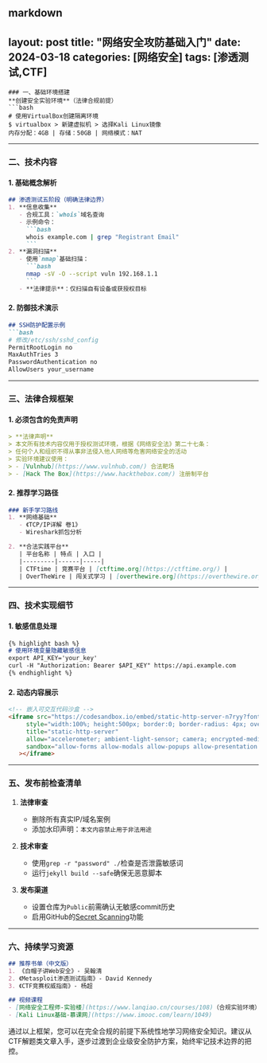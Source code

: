 markdown
---
layout: post
title: "网络安全攻防基础入门"
date: 2024-03-18 
categories: [网络安全]
tags: [渗透测试,CTF]
---
```
### 一、基础环境搭建
**创建安全实验环境**（法律合规前提）
```bash
# 使用VirtualBox创建隔离环境
$ virtualbox > 新建虚拟机 > 选择Kali Linux镜像
内存分配：4GB | 存储：50GB | 网络模式：NAT
```
---

### 二、技术内容
#### 1. 基础概念解析
```markdown
## 渗透测试五阶段（明确法律边界）
1. **信息收集**  
   - 合规工具：`whois`域名查询  
   - 示例命令：
     ```bash
     whois example.com | grep "Registrant Email"
     ```
2. **漏洞扫描**  
   - 使用`nmap`基础扫描：
     ```bash
     nmap -sV -O --script vuln 192.168.1.1
     ```
   - **法律提示**：仅扫描自有设备或获授权目标
```

#### 2. 防御技术演示
```markdown
## SSH防护配置示例
```bash
# 修改/etc/ssh/sshd_config
PermitRootLogin no
MaxAuthTries 3
PasswordAuthentication no
AllowUsers your_username
```

---

### 三、法律合规框架
#### 1. 必须包含的免责声明
```markdown
> **法律声明**  
> 本文所有技术内容仅用于授权测试环境，根据《网络安全法》第二十七条：  
> 任何个人和组织不得从事非法侵入他人网络等危害网络安全的活动  
> 实验环境建议使用：
> - [Vulnhub](https://www.vulnhub.com/) 合法靶场
> - [Hack The Box](https://www.hackthebox.com/) 注册制平台
```

#### 2. 推荐学习路径
```markdown
### 新手学习路线
1. **网络基础**  
   - 《TCP/IP详解 卷1》  
   - Wireshark抓包分析

2. **合法实践平台**  
   | 平台名称 | 特点 | 入口 |
   |---------|------|-----|
   | CTFtime | 竞赛平台 | [ctftime.org](https://ctftime.org/) |
   | OverTheWire | 闯关式学习 | [overthewire.org](https://overthewire.org/) |
```

---

### 四、技术实现细节
#### 1. 敏感信息处理
```markdown
{% highlight bash %}
# 使用环境变量隐藏敏感信息
export API_KEY='your_key'
curl -H "Authorization: Bearer $API_KEY" https://api.example.com
{% endhighlight %}
```

#### 2. 动态内容展示
```html
<!-- 嵌入可交互代码沙盒 -->
<iframe src="https://codesandbox.io/embed/static-http-server-n7ryy?fontsize=14&hidenavigation=1&theme=dark"
     style="width:100%; height:500px; border:0; border-radius: 4px; overflow:hidden;"
     title="static-http-server"
     allow="accelerometer; ambient-light-sensor; camera; encrypted-media; geolocation; gyroscope; hid; microphone; midi; payment; usb; vr; xr-spatial-tracking"
     sandbox="allow-forms allow-modals allow-popups allow-presentation allow-same-origin allow-scripts"
   ></iframe>
```

---

### 五、发布前检查清单
1. **法律审查**  
   - 删除所有真实IP/域名案例  
   - 添加水印声明：`本文内容禁止用于非法用途`

2. **技术审查**  
   - 使用`grep -r "password" ./`检查是否泄露敏感词  
   - 运行`jekyll build --safe`确保无恶意脚本

3. **发布渠道**  
   - 设置仓库为`Public`前需确认无敏感commit历史  
   - 启用GitHub的[Secret Scanning](https://docs.github.com/en/code-security/secret-scanning)功能

---

### 六、持续学习资源
```markdown
## 推荐书单（中文版）
1. 《白帽子讲Web安全》- 吴翰清
2. 《Metasploit渗透测试指南》- David Kennedy
3. 《CTF竞赛权威指南》- 杨超

## 视频课程
- [网络安全工程师-实验楼](https://www.lanqiao.cn/courses/108)（合规实验环境）
- [Kali Linux基础-慕课网](https://www.imooc.com/learn/1049)
```

通过以上框架，您可以在完全合规的前提下系统性地学习网络安全知识。建议从CTF解题类文章入手，逐步过渡到企业级安全防护方案，始终牢记技术边界的把控。

